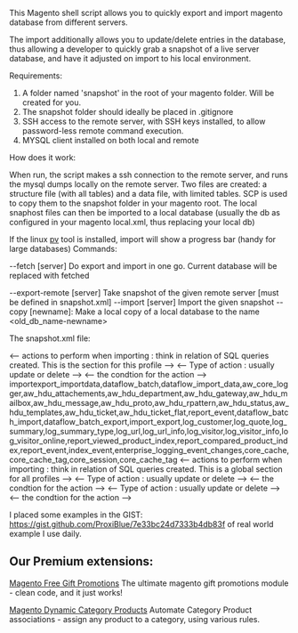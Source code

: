 This Magento shell script allows you to quickly export and import magento database from different servers.

The import additionally allows you to update/delete entries in the database, thus allowing a developer to quickly grab a snapshot of a live server database,
and have it adjusted on import to his local environment.

Requirements:

1. A folder named 'snapshot' in the root of your magento folder. Will be created for you.
2. The snapshot folder should ideally be placed in .gitignore
3. SSH access to the remote server, with SSH keys installed, to allow password-less remote command execution.
4. MYSQL client installed on both local and remote

How does it work:

When run, the script makes a ssh connection to the remote server, and runs the mysql dumps locally on the remote server.
Two files are created: a structure file (with all tables) and a data file, with limited tables.
SCP is used to copy them to the snapshot folder in your magento root.
The local snaphost files can then be imported to a local database (usually the db as configured in your magento local.xml, thus replacing your local db)

If the linux [pv](http://linux.die.net/man/1/pv) tool is installed, import will show a progress bar (handy for large databases)
Commands:

--fetch [server] Do export and import in one go.  Current database will be replaced with fetched 
  
--export-remote [server]  Take snapshot of the given remote server [must be defined in snapshot.xml]
--import [server] Import the given snapshot
--copy [newname]: Make a local copy of a local database to the name <old_db_name-newname>


The snapshot.xml file:

<snapshots>
<!-- an example snapshot form a live server -->
    <live> <!-- The remote server name to use in commands - usually live, uat, staging, but can be anything -->
        <connection> <!-- The remote server database and ssh connection details. SSH keys would ideally be installed -->
                 <host><![CDATA[]]></host>
                 <ssh_port><![CDATA[]]></ssh_port>
                 <ssh_username><![CDATA[]]></ssh_username>
                 <db_username><![CDATA[]]></db_username>
                 <db_password><![CDATA[]]></db_password>
                 <dbname><![CDATA[]]></dbname>
        </connection>
        <import> <-- actions to perform when importing : think in relation of SQL queries created. This is the section for this profile --> 
            <core_config_data> <!-- the table to perform the action on -->   
                <update> <-- Type of action : usually update or delete -->
                    <where> <-- the condtion for the action -->
                        <field><![CDATA[path]]></field>
                        <value><![CDATA[web/secure/use_in_frontend]]></value>
                    </where>
                    <set> <!-- the change data -->
                        <field><![CDATA[value]]></field>
                        <value><![CDATA[0]]></value>
                    </set>
                </update
            </core_config_data>	
        </import>
    </live>
    <structure> <!-- tables to ignore when dumping data -->
            <ignore_tables>importexport_importdata,dataflow_batch,dataflow_import_data,aw_core_logger,aw_hdu_attachements,aw_hdu_department,aw_hdu_gateway,aw_hdu_mailbox,aw_hdu_message,aw_hdu_proto,aw_hdu_rpattern,aw_hdu_status,aw_hdu_templates,aw_hdu_ticket,aw_hdu_ticket_flat,report_event,dataflow_batch_import,dataflow_batch_export,import_export,log_customer,log_quote,log_summary,log_summary_type,log_url,log_url_info,log_visitor,log_visitor_info,log_visitor_online,report_viewed_product_index,report_compared_product_index,report_event,index_event,enterprise_logging_event_changes,core_cache,core_cache_tag,core_session,core_cache_tag</ignore_tables>
    </structure>
    <import> <-- actions to perform when importing : think in relation of SQL queries created. This is a global section for all profiles -->
        <core_config_data> <!-- the table to perform the action on -->   
            <update> <-- Type of action : usually update or delete -->
                <where> <-- the condtion for the action -->
                    <field><![CDATA[path]]></field>
                    <value><![CDATA[web/secure/use_in_frontend]]></value>
                </where>
                <set> <!-- the change data -->
                    <field><![CDATA[value]]></field>
                    <value><![CDATA[0]]></value>
                </set>
            </update>
            <delete> <-- Type of action : usually update or delete -->
                <where> <-- the condtion for the action -->
                    <field><![CDATA[path]]></field>
                    <value><![CDATA[google/analytics/active]]></value>
                </where>
            </delete>
        </core_config_data>	
    </import>
</snapshots>


I placed some examples in the GIST: https://gist.github.com/ProxiBlue/7e33bc24d7333b4db83f of real world example I use daily.


Our Premium extensions:
----------------------
[Magento Free Gift Promotions](http://www.proxiblue.com.au/magento-gift-promotions.html "Magento Free Gift Promotions")
The ultimate magento gift promotions module - clean code, and it just works!

[Magento Dynamic Category Products](http://www.proxiblue.com.au/magento-dynamic-category-products.html "Magento Dynamic Category Products")
Automate Category Product associations - assign any product to a category, using various rules.

